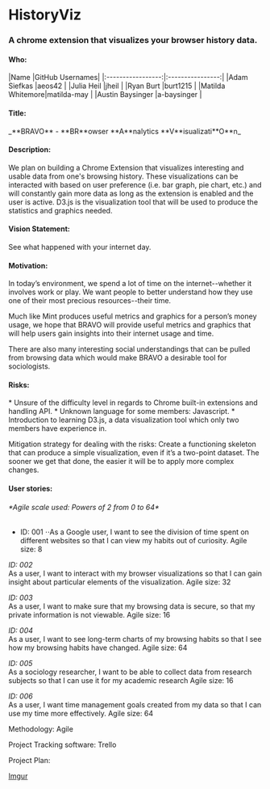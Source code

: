 # HistoryViz
<h3>A chrome extension that visualizes your browser history data.</h3>
<h4>Who:</h4>
|Name             |GitHub Usernames|
|:-----------------:|:----------------:|
|Adam Siefkas     |aeos42          |
|Julia Heil       |jheil           |
|Ryan Burt        |burt1215        |
|Matilda Whitemore|matilda-may     |
|Austin Baysinger |a-baysinger     |

<h4>Title:</h4>
_**BRAVO** - **BR**owser **A**nalytics **V**isualizati**O**n_

<h4>Description:</h4>
We plan on building a Chrome Extension that visualizes interesting and usable data from one's browsing history. These visualizations can be interacted with based on user preference (i.e. bar graph, pie chart, etc.) and will constantly gain more data as long as the extension is enabled and the user is active. D3.js is the visualization tool that will be used to produce the statistics and graphics needed.   

<h4>Vision Statement:</h4> 
See what happened with your internet day.

<h4>Motivation:</h4>
In today’s environment, we spend a lot of time on the internet--whether it involves work or play. We want people to better understand how they use one of their most precious resources--their time. 

Much like Mint produces useful metrics and graphics for a person’s money usage, we hope that BRAVO will provide useful metrics and graphics that will help users gain insights into their internet usage and time. 

There are also many interesting social understandings that can be pulled from browsing data which would make BRAVO a desirable tool for sociologists.


<h4>Risks:</h4>
* Unsure of the difficulty level in regards to Chrome built-in extensions and handling API.
* Unknown language for some members: Javascript.
* Introduction to learning D3.js, a data visualization tool which only two members have experience in.

Mitigation strategy for dealing with the risks: 
Create a functioning skeleton that can produce a simple visualization, even if it’s a two-point dataset. The sooner we get that done, the easier it will be to apply more complex changes.  

<h4>User stories:</h4>
<h6>*Agile scale used: Powers of 2 from 0 to 64*</h6>

* ID: 001
⋅⋅As a Google user, I want to see the division of time spent on different websites so that I can view my habits out of curiosity. Agile size: 8

*ID: 002*<br>
As a user, I want to interact with my browser visualizations so that I can gain insight about particular elements of the visualization.
Agile size: 32

*ID: 003*<br>
As a user, I want to make sure that my browsing data is secure, so that my private information is not viewable.
Agile size: 16

*ID: 004*<br>
As a user, I want to see long-term charts of my browsing habits so that I see how my browsing habits have changed.
Agile size: 64

*ID: 005*<br>
As a sociology researcher, I want to be able to collect data from research subjects so that I can use it for my academic research
Agile size: 16

*ID: 006*<br>
As a user, I want time management goals created from my data so that I can use my time more effectively.
Agile size: 64

Methodology: Agile <br>

Project Tracking software: Trello

Project Plan:


[Imgur](http://i.imgur.com/Sxa1cJo.png)
